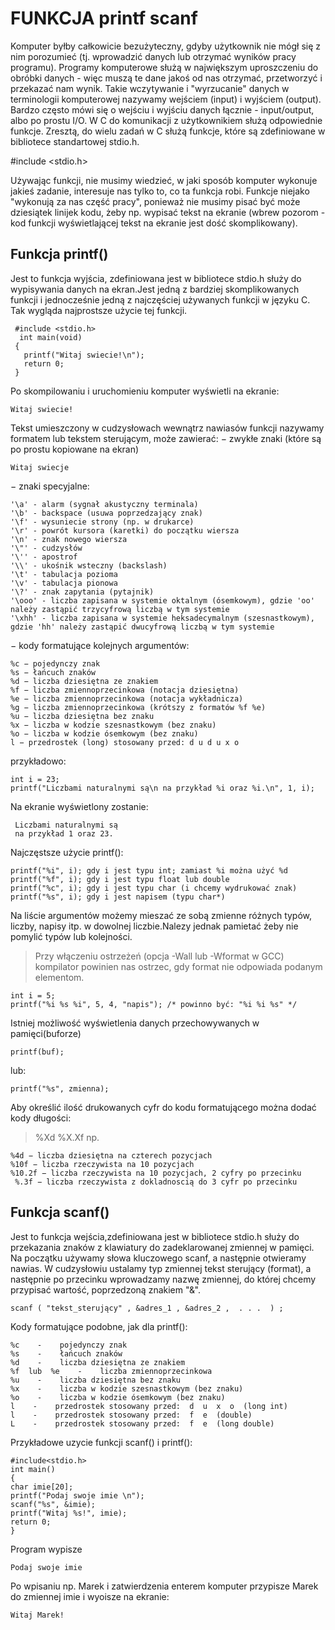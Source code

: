 FUNKCJA printf scanf
===================
Komputer byłby całkowicie bezużyteczny, gdyby użytkownik nie mógł się z nim porozumieć (tj. wprowadzić danych lub otrzymać wyników pracy programu). Programy komputerowe służą w największym uproszczeniu do obróbki danych - więc muszą te dane jakoś od nas otrzymać, przetworzyć i przekazać nam wynik.
Takie wczytywanie i "wyrzucanie" danych w terminologii komputerowej nazywamy wejściem (input) i wyjściem (output). Bardzo często mówi się o wejściu i wyjściu danych łącznie - input/output, albo po prostu I/O.
W C do komunikacji z użytkownikiem służą odpowiednie funkcje. Zresztą, do wielu zadań w C służą funkcje, które są zdefiniowane w bibliotece standartowej stdio.h. 

  #include <stdio.h>

Używając funkcji, nie musimy wiedzieć, w jaki sposób komputer wykonuje jakieś zadanie, interesuje nas tylko to, co ta funkcja robi. Funkcje niejako "wykonują za nas część pracy", ponieważ nie musimy pisać być może dziesiątek linijek kodu, żeby np. wypisać tekst na ekranie (wbrew pozorom - kod funkcji wyświetlającej tekst na ekranie jest dość skomplikowany).
## Funkcja printf()
Jest to funkcja wyjścia, zdefiniowana jest w bibliotece stdio.h służy do wypisywania danych na ekran.Jest jedną z bardziej skomplikowanych funkcji i jednocześnie jedną z  najczęściej używanych funkcji w języku C.
 Tak wygląda najprostsze użycie tej funkcji.
 
     #include <stdio.h>
      int main(void)
     {
       printf("Witaj swiecie!\n");
       return 0;
     }
Po skompilowaniu i uruchomieniu komputer wyświetli na ekranie:
    
    Witaj swiecie!
 Tekst umieszczony w cudzysłowach wewnątrz nawiasów funkcji nazywamy formatem lub tekstem sterującym, może zawierać:
− zwykłe znaki (które są po prostu kopiowane na ekran)
    
    Witaj swiecje
− znaki specyjalne:
    
    '\a' - alarm (sygnał akustyczny terminala)
    '\b' - backspace (usuwa poprzedzający znak)
    '\f' - wysuniecie strony (np. w drukarce)
    '\r' - powrót kursora (karetki) do początku wiersza
    '\n' - znak nowego wiersza
    '\"' - cudzysłów
    '\'' - apostrof
    '\\' - ukośnik wsteczny (backslash)
    '\t' - tabulacja pozioma
    '\v' - tabulacja pionowa
    '\?' - znak zapytania (pytajnik)
    '\ooo' - liczba zapisana w systemie oktalnym (ósemkowym), gdzie 'oo' należy zastąpić trzycyfrową liczbą w tym systemie
    '\xhh' - liczba zapisana w systemie heksadecymalnym (szesnastkowym), gdzie 'hh' należy zastąpić dwucyfrową liczbą w tym systemie

− kody formatujące kolejnych argumentów:

    %c − pojedynczy znak
    %s − łańcuch znaków
    %d − liczba dziesiętna ze znakiem
    %f − liczba zmiennoprzecinkowa (notacja dziesiętna)
    %e − liczba zmiennoprzecinkowa (notacja wykładnicza)
    %g − liczba zmiennoprzecinkowa (krótszy z formatów %f %e)
    %u − liczba dziesiętna bez znaku
    %x − liczba w kodzie szesnastkowym (bez znaku)
    %o − liczba w kodzie ósemkowym (bez znaku)
    l − przedrostek (long) stosowany przed: d u d u x o
 
przykładowo:
    
    int i = 23;
    printf("Liczbami naturalnymi są\n na przykład %i oraz %i.\n", 1, i);
 Na ekranie wyświetlony zostanie:
 
     Liczbami naturalnymi są 
     na przykład 1 oraz 23.
Najczęstsze użycie printf():
    
    printf("%i", i); gdy i jest typu int; zamiast %i można użyć %d
    printf("%f", i); gdy i jest typu float lub double
    printf("%c", i); gdy i jest typu char (i chcemy wydrukować znak)
    printf("%s", i); gdy i jest napisem (typu char*)
Na liście argumentów możemy mieszać ze sobą zmienne różnych typów, liczby, napisy itp. w dowolnej liczbie.Nalezy jednak pamietać żeby nie pomylić typów lub kolejności.
>Przy włączeniu ostrzeżeń (opcja -Wall lub -Wformat w GCC) kompilator powinien nas ostrzec, gdy format nie odpowiada podanym elementom.
    
    int i = 5;
    printf("%i %s %i", 5, 4, "napis"); /* powinno być: "%i %i %s" */
Istniej możliwość wyświetlenia danych przechowywanych w pamięci(buforze)
    
    printf(buf);
lub:
 
    printf("%s", zmienna);
Aby określić ilość drukowanych cyfr do kodu formatującego można
dodać kody długości:
>%Xd %X.Xf np.

    %4d − liczba dziesiętna na czterech pozycjach
    %10f − liczba rzeczywista na 10 pozycjach
    %10.2f − liczba rzeczywista na 10 pozycjach, 2 cyfry po przecinku
     %.3f − liczba rzeczywista z dokladnoscią do 3 cyfr po przecinku 

## Funkcja scanf()
Jest to funkcja wejścia,zdefiniowana jest w bibliotece stdio.h służy do przekazania znaków z klawiatury do  zadeklarowanej zmiennej w pamięci.
Na początku używamy słowa kluczowego scanf,  a następnie otwieramy nawias. W cudzysłowiu ustalamy typ zmiennej tekst sterujący (format), a następnie po przecinku wprowadzamy nazwę zmiennej, do której chcemy przypisać wartość, poprzedzoną znakiem "&".

    scanf ( "tekst_sterujący" , &adres_1 , &adres_2 ,  . . .  ) ;
Kody formatujące podobne, jak dla printf():

    %c    -    pojedynczy znak
    %s    -    łańcuch znaków
    %d    -    liczba dziesiętna ze znakiem
    %f  lub  %e    -    liczba zmiennoprzecinkowa
    %u    -    liczba dziesiętna bez znaku
    %x    -    liczba w kodzie szesnastkowym (bez znaku)
    %o    -    liczba w kodzie ósemkowym (bez znaku)
    l    -    przedrostek stosowany przed:  d  u  x  o  (long int)
    l    -    przedrostek stosowany przed:  f  e  (double)
    L    -    przedrostek stosowany przed:  f  e  (long double)
 Przykładowe uzycie funkcji scanf() i printf():
    
    #include<stdio.h>                             
    int main()                                        
    {
    char imie[20];
    printf("Podaj swoje imie \n");     
    scanf("%s", &imie);                       
    printf("Witaj %s!", imie);               
    return 0;
    } 
Program wypisze

    Podaj swoje imie
Po wpisaniu np. Marek i zatwierdzenia enterem komputer przypisze Marek do zmiennej imie i wyoisze na ekranie:

    Witaj Marek!

